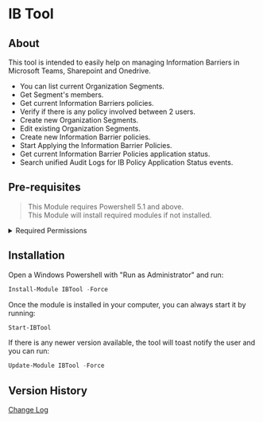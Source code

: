 ﻿# IB Tool

## About
This tool is intended to easily help on managing Information Barriers in Microsoft Teams, Sharepoint and Onedrive.  
- You can list current Organization Segments.  
- Get Segment's members.  
- Get current Information Barriers policies.  
- Verify if there is any policy involved between 2 users.  
- Create new Organization Segments.
- Edit existing Organization Segments.
- Create new Information Barrier policies.
- Start Applying the Information Barrier Policies.
- Get current Information Barrier Policies application status.
- Search unified Audit Logs for IB Policy Application Status events.

## Pre-requisites

 > This Module requires Powershell 5.1 and above.  
 > This Module will install required modules if not installed.  

<details>
	<summary>Required Permissions</summary>
	<sub>This tool will attempt to connect to Exchange Online, Security and Compliance and Azure.<br>
Exchange Online (you need either global admin or “Exchange Administrator” role).<br>
Security and Compliance (you need either global admin or “Compliance Administrator” role).<br>
Az-Account (Global admin for sure, but don't know the roles to create Service Principal individually).<br><br>
	</sub>
</details>

 ## Installation

 Open a Windows Powershell with "Run as Administrator" and run:
``` powershell
Install-Module IBTool -Force
```

Once the module is installed in your computer, you can always start it by running:
``` powershell
Start-IBTool
```

If there is any newer version available, the tool will toast notify the user and you can run:
``` powershell
Update-Module IBTool -Force
```

## Version History  
[Change Log](/IBTool/changelog.md)